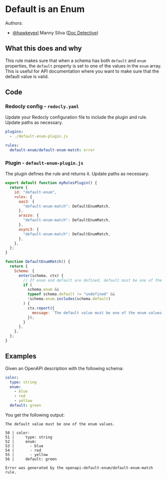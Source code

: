 # Default is an Enum

Authors:

- [@hawkeyexl](https://github.com/hawkeyexl) Manny Silva ([Doc Detective](https://doc-detective.com))

## What this does and why

This rule makes sure that when a schema has both `default` and `enum` properties, the `default` property is set to one of the values in the `enum` array. This is useful for API documentation where you want to make sure that the default value is valid.

## Code

### Redocly config - `redocly.yaml`

Update your Redocly configuration file to include the plugin and rule. Update paths as necessary.

```yaml
plugins:
  - ./default-enum-plugin.js

rules:
  default-enum/default-enum-match: error
```

### Plugin - `default-enum-plugin.js`

The plugin defines the rule and returns it. Update paths as necessary.

```js
export default function myRulesPlugin() {
  return {
    id: "default-enum",
    rules: {
      oas3: {
        "default-enum-match": DefaultEnumMatch,
      },
      arazzo: {
        "default-enum-match": DefaultEnumMatch,
      },
      async3: {
        "default-enum-match": DefaultEnumMatch,
      },
    },
  };
}

function DefaultEnumMatch() {
  return {
    Schema: {
      enter(schema, ctx) {
        // If enum and default are defined, default must be one of the enum values
        if (
          schema.enum &&
          typeof schema.default != "undefined" &&
          !schema.enum.includes(schema.default)
        ) {
          ctx.report({
            message: `The default value must be one of the enum values.`,
          });
        }
      },
    },
  };
}
```

## Examples

Given an OpenAPI description with the following schema:

```yaml
color:
  type: string
  enum:
    - blue
    - red
    - yellow
  default: green
```

You get the following output:

```text
The default value must be one of the enum values.

50 | color:
51 |     type: string
52 |     enum:
53 |       - blue
54 |       - red
55 |       - yellow
56 |     default: green

Error was generated by the openapi-default-enum/default-enum-match rule.
```
